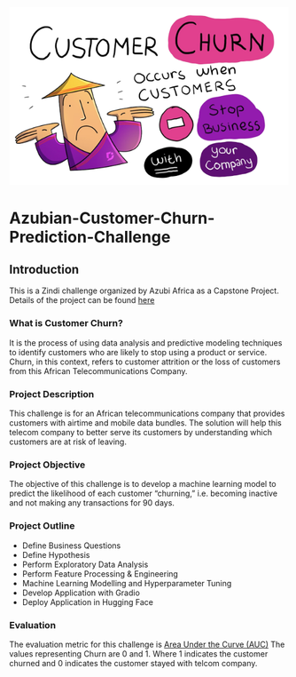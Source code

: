 ![image](./image/churn.png)
# Azubian-Customer-Churn-Prediction-Challenge

## Introduction
This is a Zindi challenge organized by Azubi Africa as a Capstone Project. Details of the project can be found [here](https://zindi.africa/competitions/customer-churn-prediction-challenge-for-azubian/)

### What is Customer Churn?
It is the process of using data analysis and predictive modeling techniques to identify customers who are likely to stop using a product or service. Churn, in this context, refers to customer attrition or the loss of customers from this African Telecommunications Company.

### Project Description
This challenge is for an African telecommunications company that provides customers with airtime and mobile data bundles. 
The solution will help this telecom company to better serve its customers by understanding which customers are at risk of leaving.

### Project Objective
The objective of this challenge is to develop a machine learning model to predict the likelihood of each customer “churning,” i.e. becoming inactive and not making any transactions for 90 days. 

### Project Outline

* Define Business Questions
* Define Hypothesis
* Perform Exploratory Data Analysis
* Perform Feature Processing & Engineering 
* Machine Learning Modelling and Hyperparameter Tuning
* Develop Application with Gradio
* Deploy Application in Hugging Face

### Evaluation 
The evaluation metric for this challenge is [Area Under the Curve (AUC)](https://zindi.africa/learn/zindi-error-metric-series-how-to-use-area-under-curve-auc-as-an-evaluation-metric-for-machine-learning/)
The values representing Churn are 0 and 1. Where 1 indicates the customer churned and 0 indicates the customer stayed with telcom company.

